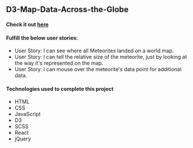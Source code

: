 ## D3-Map-Data-Across-the-Globe
#### Check it out [here](https://c0d0er.github.io/Visualize-Meteorites-Map-Data-Across-the-Globe/)

#### Fulfill the below user stories:
- User Story: I can see where all Meteorites landed on a world map.
- User Story: I can tell the relative size of the meteorite, just by looking at the way it's represented on the map.
- User Story: I can mouse over the meteorite's data point for additional data.

#### Technologies used to complete this project
- HTML
- CSS
- JavaScript
- D3
- SCSS
- React
- jQuery
